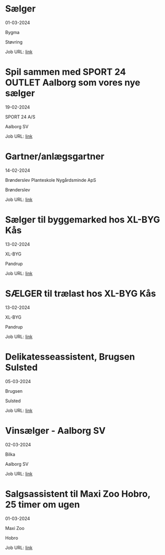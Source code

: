 # Sælger
01-03-2024

Bygma

Støvring

Job URL: [link](https://www.bygmajob.dk/se-vores-ledige-stillinger/saelger-til-bygma-stoevring-ansoegningsfrist-26-marts-2024/)


# Spil sammen med SPORT 24 OUTLET Aalborg som vores nye sælger
19-02-2024

SPORT 24 A/S

Aalborg SV

Job URL: [link](https://app.elvium.com/da/positions/25114/job_posting?referer_host=www.jobindex.dk)


# Gartner/anlægsgartner
14-02-2024

Brønderslev Planteskole Nygårdsminde ApS

Brønderslev

Job URL: [link](https://www.jobindex.dk/jobannonce/503028/gartner-anlaegsgartner)


# Sælger til byggemarked hos XL-BYG Kås
13-02-2024

XL-BYG

Pandrup

Job URL: [link](https://app.elvium.com/da/positions/25051/job_posting?referer_host=www.jobindex.dk)


# SÆLGER til trælast hos XL-BYG Kås
13-02-2024

XL-BYG

Pandrup

Job URL: [link](https://app.elvium.com/da/positions/25050/job_posting?referer_host=www.jobindex.dk)


# Delikatesseassistent, Brugsen Sulsted
05-03-2024

Brugsen

Sulsted

Job URL: [link](https://www.jobindex.dk/jobannonce/r12343093/delikatesseassistent-brugsen-sulsted)


# Vinsælger - Aalborg SV
02-03-2024

Bilka

Aalborg SV

Job URL: [link](https://sallinggroup.com/job/ledige-stillinger/f514fd0d-90ab-4706-ba8d-aaf32d09fce7)


# Salgsassistent til Maxi Zoo Hobro, 25 timer om ugen
01-03-2024

Maxi Zoo

Hobro

Job URL: [link](https://maxi-zoo.hr-skyen.dk/show-job/187681&locale=da_DK)


